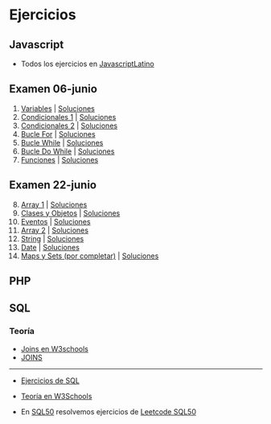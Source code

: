 # Ejercicios

## Javascript

- Todos los ejercicios en [JavascriptLatino](https://javascript.espaciolatino.com/evaluar/index.htm)

## Examen 06-junio
1. [Variables](https://javascript.espaciolatino.com/evaluar/ejercicios_basicos_1.htm) | [Soluciones](./JS/1.Variables/)
2. [Condicionales 1](https://javascript.espaciolatino.com/evaluar/condicionales_1.htm) | [Soluciones](./JS/2.Condicionales_1//)
3. [Condicionales 2](https://javascript.espaciolatino.com/evaluar/condicionales_2.htm) | [Soluciones](./JS/3.Condicionales_2/)
4. [Bucle For](https://javascript.espaciolatino.com/evaluar/bucles_for.htm) | [Soluciones](./JS/4.For/)
5. [Bucle While](https://javascript.espaciolatino.com/evaluar/bucles_while.htm) | [Soluciones](./JS/5.While/)
6. [Bucle Do While](https://javascript.espaciolatino.com/evaluar/bucles_do_while.htm) | [Soluciones](./JS/6.Do_while/)
7. [Funciones](https://javascript.espaciolatino.com/evaluar/funciones_inicio.html) | [Soluciones](./JS/7.Funciones/)

## Examen 22-junio
8. [Array 1](https://javascript.espaciolatino.com/evaluar/arrays_inicio.html) | [Soluciones](./JS/8.Arrays_1/)
9. [Clases y Objetos](https://javascript.espaciolatino.com/evaluar/clases-objetos.html) | [Soluciones](#)
10. [Eventos](https://javascript.espaciolatino.com/evaluar/ejercicios-eventos.html) | [Soluciones](#)
11. [Array 2](https://javascript.espaciolatino.com/evaluar/arrays_objetos.html) | [Soluciones](#)
12. [String](https://javascript.espaciolatino.com/evaluar/strings-basico.htm) | [Soluciones](#)
13. [Date](https://javascript.espaciolatino.com/evaluar/fechas_date.html) | [Soluciones](#)
14. [Maps y Sets (por completar)](#) | [Soluciones](#)

## PHP

## SQL

### Teoría
- [Joins en W3schools](https://www.w3schools.com/mysql/mysql_join.asp)
- [JOINS](https://www.guru99.com/joins.html)

---

- [Ejercicios de SQL](https://parzibyte.me/blog/2018/02/06/ejercicios-resueltos-consultas-sql-mysql/amp/)
- [Teoría en W3Schools](https://www.w3schools.com/mysql/)

- En [SQL50](./SQL50/) resolvemos ejercicios de [Leetcode SQL50](https://leetcode.com/studyplan/top-sql-50/)